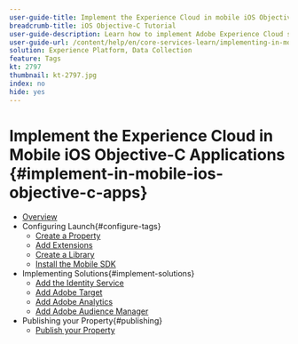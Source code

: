 ```yaml
---
user-guide-title: Implement the Experience Cloud in mobile iOS Objective-C applications
breadcrumb-title: iOS Objective-C Tutorial
user-guide-description: Learn how to implement Adobe Experience Cloud solutions in mobile iOS Objective-C apps with tags in Experience Platform.
user-guide-url: /content/help/en/core-services-learn/implementing-in-mobile-ios-objective-c-apps-with-launch/index.html
solution: Experience Platform, Data Collection
feature: Tags
kt: 2797
thumbnail: kt-2797.jpg
index: no
hide: yes
---
```


# Implement the Experience Cloud in Mobile iOS Objective-C Applications {#implement-in-mobile-ios-objective-c-apps}

+ [Overview](overview.md)
+ Configuring Launch{#configure-tags}
  + [Create a Property](create-a-property.md)
  + [Add Extensions](add-extensions.md)
  + [Create a Library](create-a-library.md)
  + [Install the Mobile SDK](install-the-mobile-sdk.md)
+ Implementing Solutions{#implement-solutions}
  + [Add the Identity Service](id-service.md)
  + [Add Adobe Target](target.md)
  + [Add Adobe Analytics](analytics.md)
  + [Add Adobe Audience Manager](audience-manager.md)
+ Publishing your Property{#publishing}
  + [Publish your Property](publish.md)
